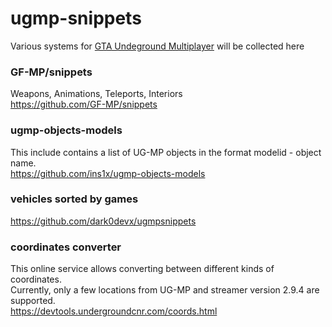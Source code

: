 # ugmp-snippets

Various systems for [GTA Undeground Multiplayer](https://gtaundergroundmod.com/) will be collected here

### GF-MP/snippets
Weapons, Animations, Teleports, Interiors  
https://github.com/GF-MP/snippets  

### ugmp-objects-models
This include contains a list of UG-MP objects in the format modelid - object name.  
https://github.com/ins1x/ugmp-objects-models  

### vehicles sorted by games
https://github.com/dark0devx/ugmpsnippets  

### coordinates converter
This online service allows converting between different kinds of coordinates.  
Currently, only a few locations from UG-MP and streamer version 2.9.4 are supported.  
https://devtools.undergroundcnr.com/coords.html  